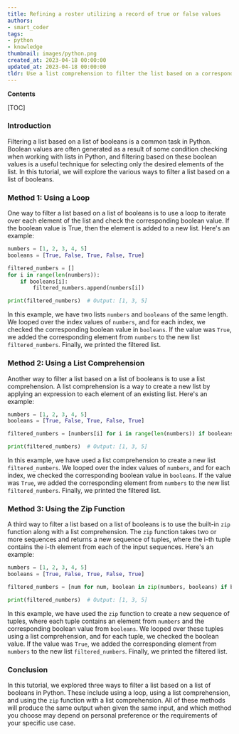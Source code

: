 ```yaml
---
title: Refining a roster utilizing a record of true or false values
authors:
- smart_coder
tags:
- python
- knowledge
thumbnail: images/python.png
created_at: 2023-04-18 00:00:00
updated_at: 2023-04-18 00:00:00
tldr: Use a list comprehension to filter the list based on a corresponding list of booleans.
---
```


**Contents**

[TOC]

### Introduction
Filtering a list based on a list of booleans is a common task in Python. Boolean values are often generated as a result of some condition checking when working with lists in Python, and filtering based on these boolean values is a useful technique for selecting only the desired elements of the list. In this tutorial, we will explore the various ways to filter a list based on a list of booleans.

### Method 1: Using a Loop
One way to filter a list based on a list of booleans is to use a loop to iterate over each element of the list and check the corresponding boolean value. If the boolean value is True, then the element is added to a new list. Here's an example:

```python
numbers = [1, 2, 3, 4, 5]
booleans = [True, False, True, False, True]

filtered_numbers = []
for i in range(len(numbers)):
    if booleans[i]:
        filtered_numbers.append(numbers[i])

print(filtered_numbers)  # Output: [1, 3, 5]
```

In this example, we have two lists `numbers` and `booleans` of the same length. We looped over the index values of `numbers`, and for each index, we checked the corresponding boolean value in `booleans`. If the value was `True`, we added the corresponding element from `numbers` to the new list `filtered_numbers`. Finally, we printed the filtered list.

### Method 2: Using a List Comprehension
Another way to filter a list based on a list of booleans is to use a list comprehension. A list comprehension is a way to create a new list by applying an expression to each element of an existing list. Here's an example:

```python
numbers = [1, 2, 3, 4, 5]
booleans = [True, False, True, False, True]

filtered_numbers = [numbers[i] for i in range(len(numbers)) if booleans[i]]

print(filtered_numbers)  # Output: [1, 3, 5]
```

In this example, we have used a list comprehension to create a new list `filtered_numbers`. We looped over the index values of `numbers`, and for each index, we checked the corresponding boolean value in `booleans`. If the value was `True`, we added the corresponding element from `numbers` to the new list `filtered_numbers`. Finally, we printed the filtered list.

### Method 3: Using the Zip Function
A third way to filter a list based on a list of booleans is to use the built-in `zip` function along with a list comprehension. The `zip` function takes two or more sequences and returns a new sequence of tuples, where the i-th tuple contains the i-th element from each of the input sequences. Here's an example:

```python
numbers = [1, 2, 3, 4, 5]
booleans = [True, False, True, False, True]

filtered_numbers = [num for num, boolean in zip(numbers, booleans) if boolean]

print(filtered_numbers)  # Output: [1, 3, 5]
```

In this example, we have used the `zip` function to create a new sequence of tuples, where each tuple contains an element from `numbers` and the corresponding boolean value from `booleans`. We looped over these tuples using a list comprehension, and for each tuple, we checked the boolean value. If the value was `True`, we added the corresponding element from `numbers` to the new list `filtered_numbers`. Finally, we printed the filtered list.

### Conclusion
In this tutorial, we explored three ways to filter a list based on a list of booleans in Python. These include using a loop, using a list comprehension, and using the `zip` function with a list comprehension. All of these methods will produce the same output when given the same input, and which method you choose may depend on personal preference or the requirements of your specific use case.

